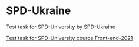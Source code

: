# SPD-Ukraine
Test task for SPD-University by SPD-Ukraine

[Test task for SPD-University cource Front-end-2021](task-front-end-2021.pdf)
